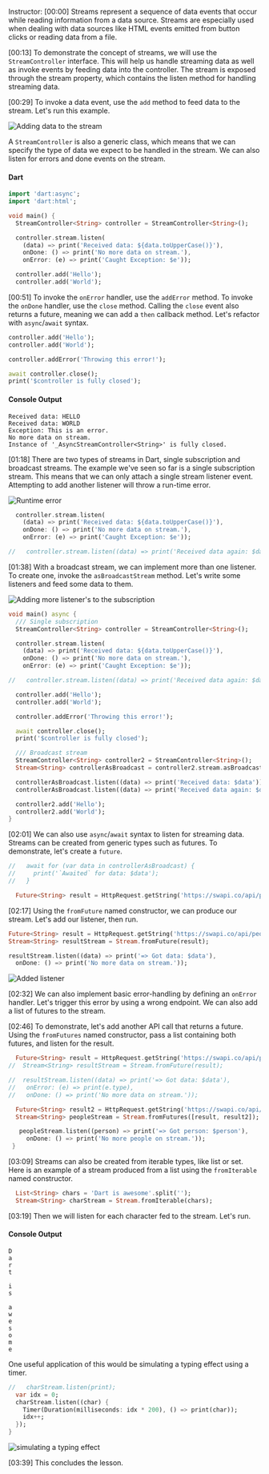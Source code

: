 Instructor: [00:00] Streams represent a sequence of data events that occur while reading information from a data source. Streams are especially used when dealing with data sources like HTML events emitted from button clicks or reading data from a file.

[00:13] To demonstrate the concept of streams, we will use the `StreamController` interface. This will help us handle streaming data as well as invoke events by feeding data into the controller. The stream is exposed through the stream property, which contains the listen method for handling streaming data.

[00:29] To invoke a data event, use the `add` method to feed data to the stream. Let's run this example.

![Adding data to the stream](https://res.cloudinary.com/dg3gyk0gu/image/upload/v1552508417/transcript-images/capture-and-handle-data-sequences-with-streams-in-dart-data-stream.jpg)

A `StreamController` is also a generic class, which means that we can specify the type of data we expect to be handled in the stream. We can also listen for errors and done events on the stream.

#### Dart

```dart
import 'dart:async';
import 'dart:html';

void main() {
  StreamController<String> controller = StreamController<String>();

  controller.stream.listen(
    (data) => print('Received data: ${data.toUpperCase()}'),
    onDone: () => print('No more data on stream.'),
  	onError: (e) => print('Caught Exception: $e'));

  controller.add('Hello');
  controller.add('World');
```

[00:51] To invoke the `onError` handler, use the `addError` method. To invoke the `onDone` handler, use the `close` method. Calling the `close` event also returns a future, meaning we can add a `then` callback method. Let's refactor with `async`/`await` syntax.

```dart
controller.add('Hello');
controller.add('World');

controller.addError('Throwing this error!');

await controller.close();
print('$controller is fully closed');
```

#### Console Output
```text
Received data: HELLO
Received data: WORLD
Exception: This is an error.
No more data on stream.
Instance of '_AsyncStreamController<String>' is fully closed.
```

[01:18] There are two types of streams in Dart, single subscription and broadcast streams. The example we've seen so far is a single subscription stream. This means that we can only attach a single stream listener event. Attempting to add another listener will throw a run-time error.

![Runtime error](https://res.cloudinary.com/dg3gyk0gu/image/upload/v1552508417/transcript-images/capture-and-handle-data-sequences-with-streams-in-dart-run-time-error.jpg)

```dart
  controller.stream.listen(
    (data) => print('Received data: ${data.toUpperCase()}'),
    onDone: () => print('No more data on stream.'),
  	onError: (e) => print('Caught Exception: $e'));

//   controller.stream.listen((data) => print('Received data again: $data'));
```

[01:38] With a broadcast stream, we can implement more than one listener. To create one, invoke the `asBroadcastStream` method. Let's write some listeners and feed some data to them.

![Adding more listener's to the subscription](https://res.cloudinary.com/dg3gyk0gu/image/upload/v1552508418/transcript-images/capture-and-handle-data-sequences-with-streams-in-dart-adding-listeners.jpg)

```dart
void main() async {
  /// Single subscription
  StreamController<String> controller = StreamController<String>();

  controller.stream.listen(
    (data) => print('Received data: ${data.toUpperCase()}'),
    onDone: () => print('No more data on stream.'),
  	onError: (e) => print('Caught Exception: $e'));

//   controller.stream.listen((data) => print('Received data again: $data'));

  controller.add('Hello');
  controller.add('World');

  controller.addError('Throwing this error!');

  await controller.close();
  print('$controller is fully closed');

  /// Broadcast stream
  StreamController<String> controller2 = StreamController<String>();
  Stream<String> controllerAsBroadcast = controller2.stream.asBroadcastStream();

  controllerAsBroadcast.listen((data) => print('Received data: $data'));
  controllerAsBroadcast.listen((data) => print('Received data again: $data'));

  controller2.add('Hello');
  controller2.add('World');
}
```

[02:01] We can also use `async`/`await` syntax to listen for streaming data. Streams can be created from generic types such as futures. To demonstrate, let's create a `future`.

```dart
//   await for (var data in controllerAsBroadcast) {
//     print('`Awaited` for data: $data');
//   }

  Future<String> result = HttpRequest.getString('https://swapi.co/api/people/1');
```

[02:17] Using the `fromFuture` named constructor, we can produce our stream. Let's add our listener, then run.

```dart
Future<String> result = HttpRequest.getString('https://swapi.co/api/people/1');
Stream<String> resultStream = Stream.fromFuture(result);

resultStream.listen((data) => print('=> Got data: $data'),
  onDone: () => print('No more data on stream.'));
```

![Added listener](https://res.cloudinary.com/dg3gyk0gu/image/upload/v1552508419/transcript-images/dart-capture-and-handle-data-sequences-with-streams-in-dart-added-listener.jpg)

[02:32] We can also implement basic error-handling by defining an `onError` handler. Let's trigger this error by using a wrong endpoint. We can also add a list of futures to the stream.

[02:46] To demonstrate, let's add another API call that returns a future. Using the `fromFutures` named constructor, pass a list containing both futures, and listen for the result.

```dart
  Future<String> result = HttpRequest.getString('https://swapi.co/api/people/1');
//  Stream<String> resultStream = Stream.fromFuture(result);

//  resultStream.listen((data) => print('=> Got data: $data'),
//	 onError: (e) => print(e.type),
//	 onDone: () => print('No more data on stream.'));

  Future<String> result2 = HttpRequest.getString('https://swapi.co/api/people/2');
  Stream<String> peopleStream = Stream.fromFutures([result, result2]);

   peopleStream.listen((person) => print('=> Got person: $person'),
	 onDone: () => print('No more people on stream.'));
 }
```

[03:09] Streams can also be created from iterable types, like list or set. Here is an example of a stream produced from a list using the `fromIterable` named constructor.

```dart
  List<String> chars = 'Dart is awesome'.split('');
  Stream<String> charStream = Stream.fromIterable(chars);
```

[03:19] Then we will listen for each character fed to the stream. Let's run. 

#### Console Output
```text
D
a
r
t

i
s

a
w
e
s
o
m
e
```

One useful application of this would be simulating a typing effect using a timer.

```dart
//   charStream.listen(print);
  var idx = 0;
  charStream.listen((char) {
    Timer(Duration(milliseconds: idx * 200), () => print(char));
    idx++;
  });
}
```

![simulating a typing effect](https://res.cloudinary.com/dg3gyk0gu/image/upload/v1552508418/transcript-images/capture-and-handle-data-sequences-with-streams-in-dart-typing-effect.jpg)

[03:39] This concludes the lesson.
